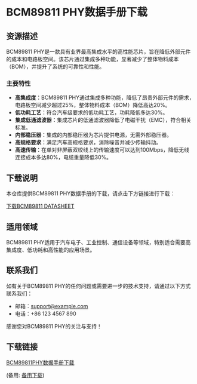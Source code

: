 # BCM89811 PHY数据手册下载

## 资源描述

BCM89811 PHY是一款具有业界最高集成水平的高性能芯片，旨在降低外部元件的成本和电路板空间。该芯片通过集成多种功能，显著减少了整体物料成本（BOM），并提升了系统的可靠性和性能。

### 主要特性

- **高集成度**：BCM89811 PHY通过集成多种功能，降低了昂贵外部元件的需求，电路板空间减少超过25%，整体物料成本（BOM）降低高达20%。
- **低功耗工艺**：符合汽车级要求的低功耗工艺，功耗降低多达30%。
- **集成低通滤波器**：集成芯片的低通滤波器降低了电磁干扰（EMC），符合相关标准。
- **内部稳压器**：集成的内部稳压器为芯片提供电源，无需外部稳压器。
- **高规格要求**：满足汽车高规格要求，消除噪音并减少传输抖动。
- **高速传输**：在单对非屏蔽双绞线上的传输速度可以达到100Mbps，降低无线连接成本多达80%，电缆重量降低30%。

## 下载说明

本仓库提供BCM89811 PHY数据手册的下载，请点击下方链接进行下载：

[下载BCM89811 DATASHEET](./BCM89811_DATASHEET.pdf)

## 适用领域

BCM89811 PHY适用于汽车电子、工业控制、通信设备等领域，特别适合需要高集成度、低功耗和高性能的应用场景。

## 联系我们

如有关于BCM89811 PHY的任何问题或需要进一步的技术支持，请通过以下方式联系我们：

- 邮箱：support@example.com
- 电话：+86 123 4567 890

感谢您对BCM89811 PHY的关注与支持！

## 下载链接
[BCM89811PHY数据手册下载](https://pan.quark.cn/s/57e3afcaa33b) 

(备用: [备用下载](https://pan.baidu.com/s/1WAjXhGYZNP-hDV2Anq5OEA?pwd=1234))
